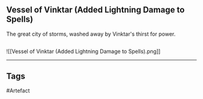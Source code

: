 ## Vessel of Vinktar (Added Lightning Damage to Spells)
The great city of storms, washed away by Vinktar's thirst for power.
## 
![[Vessel of Vinktar (Added Lightning Damage to Spells).png]]

---
## Tags
#Artefact
